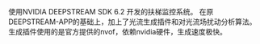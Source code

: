 使用NVIDIA DEEPSTREAM SDK 6.2 开发的扶梯监控系统。
在原DEEPSTREAM-APP的基础上，加上了光流生成插件和对光流场扰动分析算法。生成插件使用的是官方提供的nvof，依赖nvidia硬件，生成速度极快。
